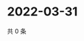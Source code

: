 # 2022-03-31

共 0 条

<!-- BEGIN WEIBO -->
<!-- 最后更新时间 Thu Mar 31 2022 12:19:06 GMT+0800 (China Standard Time) -->

<!-- END WEIBO -->
